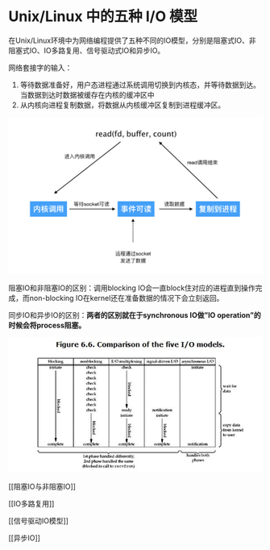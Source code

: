 # Unix/Linux 中的五种 I/O 模型

在Unix/Linux环境中为网络编程提供了五种不同的IO模型，分别是阻塞式IO、非阻塞式IO、IO多路复用、信号驱动式IO和异步IO。

网络套接字的输入：

1. 等待数据准备好，用户态进程通过系统调用切换到内核态，并等待数据到达。当数据到达时数据被缓存在内核的缓冲区中
2. 从内核向进程复制数据，将数据从内核缓冲区复制到进程缓冲区。

![img](assets/blockread.png)


阻塞IO和非阻塞IO的区别：调用blocking IO会一直block住对应的进程直到操作完成，而non-blocking IO在kernel还在准备数据的情况下会立刻返回。 

同步IO和异步IO的区别：**两者的区别就在于synchronous IO做”IO operation”的时候会将process阻塞。**

![](assets/ccbc6fd70a170cdf45d4c37fb2ce26041603433275343.jpg)


[[阻塞IO与非阻塞IO]]

[[IO多路复用]]

[[信号驱动IO模型]]

[[异步IO]]
